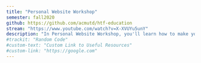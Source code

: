 ```yaml
---
title: "Personal Website Workshop"
semester: fall2020
github: https://github.com/acmutd/htf-education
stream: "https://www.youtube.com/watch?v=X-XVUYu5unY"
description: "In Personal Website Workshop, you'll learn how to make your very own personal website! Make a customizable portfolio website that showcases all your projects - and if you already have a personal website, learn how to integrate dark mode! "
#trackit: "Random Code"
#custom-text: "Custom Link to Useful Resources"
#custom-link: "https://google.com"
---
```

